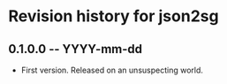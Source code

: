# Revision history for json2sg

## 0.1.0.0 -- YYYY-mm-dd

* First version. Released on an unsuspecting world.
